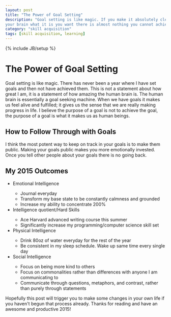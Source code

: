 ```yaml
---
layout: post
title: "The Power of Goal Setting"
description: "Goal setting is like magic. If you make it absolutely clear to
your brain what it is you want there is almost nothing you cannot achieve."
category: "skill acquisition"
tags: [skill acquisition, learning]
---
```

{% include JB/setup %}

<h1>The Power of Goal Setting</h1>
<p>Goal setting is like magic. There has never been a year where I have set goals and then not have achieved them. This is not a statement about how great I am, it is a statement of how amazing the human brain is. The human brain is essentially a goal seeking machine. When we have goals it makes us feel alive and fulfilled; it gives us the sense that we are really making progress in life. I believe the purpose of a goal is not to achieve the goal, the purpose of a goal is what it makes us as human beings.</p>

<h2>How to Follow Through with Goals</h2>
<p>I think the most potent way to keep on track in your goals is to make them public. Making your goals public makes you more emotionally invested. Once you tell other people about your goals there is no going back. </p>

<h2>My 2015 Outcomes</h2>
  <ul>
    <li>Emotional Intelligence</li>
    <ul>
      <li>Journal everyday</li>
      <li>Transform my base state to be constantly calmness and grounded</li>
      <li>Increase my ability to concentrate 200%</li>
    </ul>
    <li>Intelligence quotient/Hard Skills</li>
    <ul>
      <li>Ace Harvard advanced writing course this summer</li>
      <li>Significantly increase my programming/computer science skill set</li>
    </ul>
    <li>Physical Intelligence</li>
      <ul>
        <li>Drink 80oz of water everyday for the rest of the year</li>
        <li>Be consistent in my sleep schedule. Wake up same time every single day</li>
      </ul>
    <li>Social Intelligence</li>
      <ul>
        <li>Focus on being more kind to others</li>
        <li>Focus on commonalities rather than differences with anyone I am communicating to</li>
        <li>Communicate through questions, metaphors, and contrast, rather than purely through statements</li>
      </ul>
  </ul>

<p>Hopefully this post will trigger you to make some changes in your own life if you haven't begun that process already. Thanks for reading and have an awesome and productive 2015!</p>
